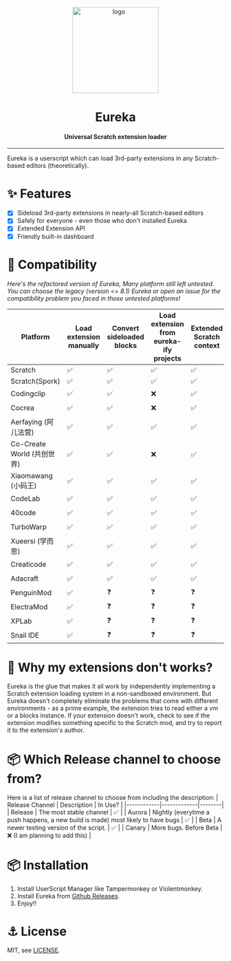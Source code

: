 <div align="center">

<img alt="logo" src="./assets/eureka.svg" width="200px">

# Eureka

#### Universal Scratch extension loader

</div>

---

Eureka is a userscript which can load 3rd-party extensions in any Scratch-based editors (theoretically).

# ✨ Features

- [x] Sideload 3rd-party extensions in nearly-all Scratch-based editors
- [x] Safely for everyone - even those who don't installed Eureka
- [x] Extended Extension API
- [x] Friendly built-in dashboard

# 🔧 Compatibility

*Here's the refactored version of Eureka, Many platform still left untested. You can choose the legacy (version <= 8.1) Eureka or open an issue for the compatibility problem you faced in those untested platforms!*

| Platform                        | Load extension manually | Convert sideloaded blocks | Load extension from eureka-ify projects | Extended Scratch context | No mixin conflicts |
|---------------------------------|-------------------------|---------------------------|-----------------------------------------|--------------------------|--------------------|
| Scratch                         | ✅                      | ✅                       | ✅                                      | ✅                       | ✅                |
| Scratch(Spork)                  | ✅                      | ✅                       | ✅                                      | ✅                       | ✅                |
| Codingclip                      | ✅                      | ✅                       | ❌                                      | ✅                       | ❓                |
| Cocrea                          | ✅                      | ✅                       | ❌                                      | ✅                       | ❓                |
| Aerfaying (阿儿法营)             | ✅                      | ✅                       | ✅                                      | ✅                       | ❓                |
| Co-Create World (共创世界)       | ✅                      | ✅                       | ❌                                      | ✅                       | ❓                |
| Xiaomawang (小码王)              | ✅                      | ✅                       | ✅                                      | ✅                       | ❓                |
| CodeLab                         | ✅                      | ✅                       | ✅                                      | ✅                       | ❓                |
| 40code                          | ✅                      | ✅                       | ✅                                      | ✅                       | ❓                |
| TurboWarp                       | ✅                      | ✅                       | ✅                                      | ✅                       | ❓                |
| Xueersi (学而思)                 | ✅                      | ✅                       | ✅                                      | ✅                       | ❓                |
| Creaticode                      | ✅                      | ✅                       | ✅                                      | ✅                       | ❓                |
| Adacraft                        | ✅                      | ✅                       | ✅                                      | ✅                       | ❓                |
| PenguinMod                      | ✅                      | ❓                       | ❓                                      | ❓                       | ❓                |
| ElectraMod                      | ✅                      | ❓                       | ❓                                      | ❓                       | ❓                |
| XPLab                           | ✅                      | ❓                       | ❓                                      | ❓                       | ❓                |
| Snail IDE                       | ✅                      | ❓                       | ❓                                      | ❓                       | ❓                |

# 🧵 Why my extensions don't works?

Eureka is the glue that makes it all work by independently implementing a Scratch extension loading system in a non-sandboxed environment. But Eureka doesn't completely eliminate the problems that come with different environments - as a prime example, the extension tries to read either a vm or a blocks instance. If your extension doesn't work, check to see if the extension modifies something specific to the Scratch mod, and try to report it to the extension's author.

# 📦 Which Release channel to choose from?
Here is a list of release channel to choose from including the description:
| Release Channel | Description | In Use? |
|------------|-------------|--------|
| Release | The most stable channel | ✅ |
| Aurora | Nightly (everytime a push happens, a new build is made) most likely to have bugs | ✅ |
| Beta | A newer testing version of the script. | ✅ |
| Canary | More bugs. Before Beta | ❌ (I am planning to add this) |

# 📦 Installation

1. Install UserScript Manager like Tampermonkey or Violentmonkey.
2. Install Eureka from [Github Releases](https://github.com/kokofixcomputers/Eureka/releases).
3. Enjoy!!

# ⚓ License

MIT, see [LICENSE](./LICENSE).

